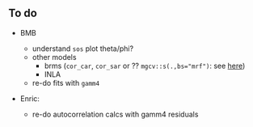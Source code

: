 ## To do

- BMB
    - understand `sos` plot theta/phi?
    - other models
        - brms (`cor_car`, `cor_sar` or ?? `mgcv::s(.,bs="mrf")`: see [here](https://github.com/paul-buerkner/brms/issues/6))
		- INLA
    - re-do fits with `gamm4`

- Enric: 
    - re-do autocorrelation calcs with gamm4 residuals
